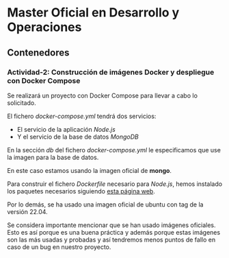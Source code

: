 # Master Oficial en Desarrollo y Operaciones

## Contenedores

### Actividad-2: Construcción de imágenes Docker y despliegue con Docker Compose

Se realizará un proyecto con Docker Compose para llevar a cabo lo solicitado.

El fichero _docker-compose.yml_ tendrá dos servicios:

- El servicio de la aplicación _Node.js_
- Y el servicio de la base de datos _MongoDB_

En la sección _db_ del fichero _docker-compose.yml_ le especificamos que use la imagen para la base de datos. 

En este caso estamos usando la imagen oficial de **mongo**.

Para construir el fichero _Dockerfile_ necesario para _Node.js_, hemos instalado los paquetes necesarios 
siguiendo [esta página web](https://linuxize.com/post/how-to-install-node-js-on-ubuntu-20-04/).

Por lo demás, se ha usado una imagen oficial de ubuntu con tag de la versión 22.04.

Se considera importante mencionar que se han usado imágenes oficiales. Esto es así porque es una buena práctica y además
porque estas imágenes son las más usadas y probadas y así tendremos menos puntos de fallo en caso
de un bug en nuestro proyecto.

